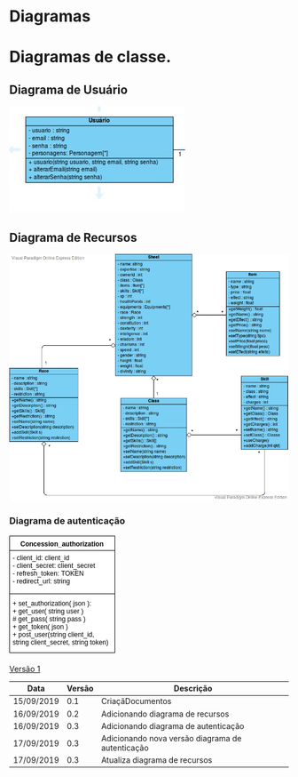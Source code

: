 # Diagramas

# Diagramas de classe.

## Diagrama de Usuário

![diagrama de classe ](../img/diagramas_de_classe/UML_usuario.jpg)


## Diagrama de Recursos

![diagrama de classe ](../img/diagramas_de_classe/UML_recursos_V3.png)

### Diagrama de autenticação

![ Versão 2 ](../img/diagramas_de_classe/UML_autenticacao_2.png)

[ Versão 1 ](../img/diagramas_de_classe/UML_autenticacao.png)


|**Data**|**Versão**|**Descrição**|
|--|--|--|
|15/09/2019|0.1|CriaçãDocumentos|
|16/09/2019|0.2|Adicionando diagrama de recursos|
|16/09/2019|0.3|Adicionando diagrama de autenticação|
|17/09/2019|0.3|Adicionando nova versão diagrama de autenticação|
|17/09/2019|0.3|Atualiza diagrama de recursos|

